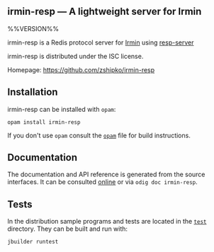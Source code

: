 irmin-resp — A lightweight server for Irmin
-------------------------------------------------------------------------------
%%VERSION%%

irmin-resp is a Redis protocol server for [Irmin](https://github.com/mirage/irmin) using [resp-server](https://github.com/zshipko/resp-server)

irmin-resp is distributed under the ISC license.

Homepage: https://github.com/zshipko/irmin-resp

## Installation

irmin-resp can be installed with `opam`:

    opam install irmin-resp

If you don't use `opam` consult the [`opam`](opam) file for build
instructions.

## Documentation

The documentation and API reference is generated from the source
interfaces. It can be consulted [online][doc] or via `odig doc
irmin-resp`.

[doc]: https://github.com/zshipko/irmin-resp

## Tests

In the distribution sample programs and tests are located in the
[`test`](test) directory. They can be built and run
with:

    jbuilder runtest
